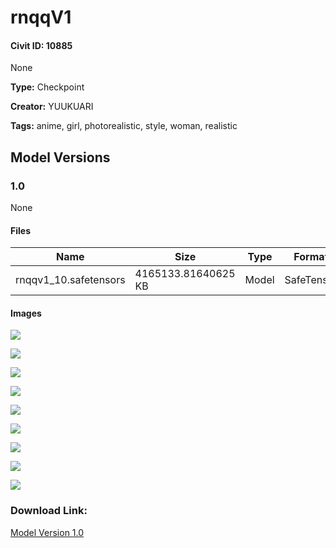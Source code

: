 # rnqqV1

#### Civit ID: 10885

None

**Type:** Checkpoint

**Creator:** YUUKUARI

**Tags:** anime, girl, photorealistic, style, woman, realistic

## Model Versions

### 1.0

None

#### Files

| Name | Size | Type | Format | Download Url | AutoV1 | AutoV2 | SHA256 | CRC32 | BLAKE3 |
| --- | --- | --- | --- | --- | --- | --- | --- | --- | --- |
| rnqqv1_10.safetensors | 4165133.81640625 KB | Model | SafeTensor | https://civitai.com/api/download/models/12914 | 49D0FC92 | B1FD656A6C | B1FD656A6C6175126557EFD166DE1A606D234D5AAD3D8434C326A25E541F094C | A260CEEB | 2F763258C20B88638A8B5B7D8A142A3165A35FF344C95861DB5F41063D6584A9 |

#### Images

<p><img src="https://image.civitai.com/xG1nkqKTMzGDvpLrqFT7WA/80caafe0-ac94-4bd7-ce4b-6ef00e1fd700/width=450/124735.jpeg" /></p>

<p><img src="https://image.civitai.com/xG1nkqKTMzGDvpLrqFT7WA/27c428c2-e02e-4eb5-9aff-de0d64b20400/width=450/124743.jpeg" /></p>

<p><img src="https://image.civitai.com/xG1nkqKTMzGDvpLrqFT7WA/e05a11c4-11cd-40c6-3134-ec32994e2d00/width=450/124742.jpeg" /></p>

<p><img src="https://image.civitai.com/xG1nkqKTMzGDvpLrqFT7WA/1b8feeb8-ff43-4242-532b-21a98f51c100/width=450/124741.jpeg" /></p>

<p><img src="https://image.civitai.com/xG1nkqKTMzGDvpLrqFT7WA/b81ed155-1134-4ca2-2cd8-29b91509ce00/width=450/124740.jpeg" /></p>

<p><img src="https://image.civitai.com/xG1nkqKTMzGDvpLrqFT7WA/63505422-4fc9-4857-f8b0-ee475750a100/width=450/124739.jpeg" /></p>

<p><img src="https://image.civitai.com/xG1nkqKTMzGDvpLrqFT7WA/b8f3e160-1a61-437e-8082-3e2c39162a00/width=450/124738.jpeg" /></p>

<p><img src="https://image.civitai.com/xG1nkqKTMzGDvpLrqFT7WA/f2fd3f3d-d4c7-424e-cd78-f75037f4f200/width=450/124737.jpeg" /></p>

<p><img src="https://image.civitai.com/xG1nkqKTMzGDvpLrqFT7WA/6daf29b8-0d6e-45f3-f583-3ce3e2761600/width=450/124736.jpeg" /></p>

### Download Link:

[Model Version 1.0](https://civitai.com/api/download/models/12914)

